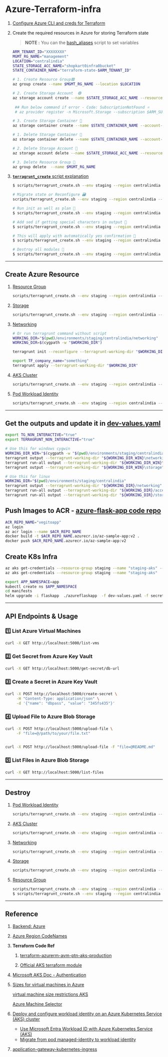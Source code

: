 # Azure-Terraform-infra

1. [Configure Azure CLI and creds for Terraform](./docs/01.1-Azure-Cred.md)

2. Create the required resources in Azure for storing Terraform state

    > **NOTE :** You can the [bash_aliases](./scripts/bash_aliases.sh) script to set variables

    ```bash
    ARM_TENANT_ID="XXXXXXXX"
    MGMT_RG_NAME="management"
    LOCATION="centralindia"
    STATE_STORAGE_ACC_NAME="shopkart0infra0bucket"
    STATE_CONTAINER_NAME="terraform-state-$ARM_TENANT_ID"

    # 1. Create Resource Group🟩
    az group create --name $MGMT_RG_NAME --location $LOCATION
 
    # 2. Create Storage Account  🟢
    az storage account create --name $STATE_STORAGE_ACC_NAME --resource-group $MGMT_RG_NAME --location $LOCATION --sku Standard_LRS --kind StorageV2
     
     ## Run below command if error - Code: SubscriptionNotFound ⭐
     # az provider register -n Microsoft.Storage --subscription $ARM_SUBSCRIPTION_ID

    # 3. Create Storage Container 🔰
    az storage container create --name $STATE_CONTAINER_NAME --account-name $STATE_STORAGE_ACC_NAME
    ```

    ```bash
    # 1. Delete Storage Container 🔴
    az storage container delete --name $STATE_CONTAINER_NAME --account-name $STATE_STORAGE_ACC_NAME

    # 2. Delete Storage Account 🔴
    az storage account delete --name $STATE_STORAGE_ACC_NAME --resource-group $MGMT_RG_NAME --yes

    # 3. Delete Resource Group 🔴
    az group delete  --name $MGMT_RG_NAME
    ```

2. [**`terragrunt_create`** script explanation](./docs/01.2-Terragrunt-run-script-expl.md)
    
    ```bash
    $ scripts/terragrunt_create.sh --env staging --region centralindia --module resource-group --plan
    
    # Migrate state or Reconfigure 🗃️
    scripts/terragrunt_create.sh --env staging --region centralindia --module resource-group --init-only -reconfigure

    # Run init as well as plan 🚧
    $ scripts/terragrunt_create.sh --env staging --region centralindia --module resource-group --plan --init
    
    # Add sed if getting special characters in output 🎨
    $ scripts/terragrunt_create.sh --env staging --region centralindia --module resource-group --plan | sed -r 's/\x1b\[[0-9;]*m//g'

    # This will apply with automatically yes confirmation 🎯
    $ scripts/terragrunt_create.sh --env staging --region centralindia --module networking -a  | sed -r 's/\x1b\[[0-9;]*m//g'

    # Destroy all modules 🔴
    $ scripts/terragrunt_create.sh --env staging --region centralindia --destroy --all

    ```

------------------------------------------------

## Create Azure Resource

1. [Resource Group](modules/resource-group/main.tf)
  
   ```bash
   scripts/terragrunt_create.sh --env staging --region centralindia --module resource-group --plan | sed -r 's/\x1b\[[0-9;]*m//g'
   ```
2. [Storage](modules/storage/main.tf)
   
   ```bash
   scripts/terragrunt_create.sh --env staging --region centralindia --module storage | sed -r 's/\x1b\[[0-9;]*m//g'
   ```

3. [Networking](environments/_env/vnet.hcl)
   
   ```bash
   # Or run terragrunt command without script
   WORKING_DIR="$(pwd)/environments/staging/centralindia/networking"
   WORKING_DIR=$(cygpath -w "$WORKING_DIR")

   terragrunt init --reconfigure --terragrunt-working-dir "$WORKING_DIR"

   export TF_company_name="something"
   terragrunt apply --terragrunt-working-dir "$WORKING_DIR"
   ```

4. [AKS Cluster](environments/_env/aks.hcl)

   ```bash
   scripts/terragrunt_create.sh --env staging --region centralindia --module aks | sed -r 's/\x1b\[[0-9;]*m//g'
   ```

5. [Pod Workload Identity](environments/_env/identity.hcl)

   ```bash
   scripts/terragrunt_create.sh --env staging --region centralindia --module access-control -p | sed -r 's/\x1b\[[0-9;]*m//g'
   ```
-------------------------------------------

## Get the outputs and update it in [dev-values.yaml](manifests/dev-values.yaml)

   ```bash
   export TG_NON_INTERACTIVE="true"
   export TERRAGRUNT_NON_INTERACTIVE="true"
   
   # Use this for windows cygwin
   WORKING_DIR_WIN="$(cygpath -w "$(pwd)/environments/staging/centralindia")" # Use this for Windows
   terragrunt output --terragrunt-working-dir "${WORKING_DIR_WIN}\networking"
   terragrunt run-all output --terragrunt-working-dir "${WORKING_DIR_WIN}\access-control"
   terragrunt output --terragrunt-working-dir "${WORKING_DIR_WIN}\storage"
   
   # Use this for linux
   WORKING_DIR="$(pwd)/environments/staging/centralindia"
   terragrunt output --terragrunt-working-dir "${WORKING_DIR}/networking"
   terragrunt run-all output --terragrunt-working-dir "${WORKING_DIR}/access-control"
   terragrunt run-all output --terragrunt-working-dir "${WORKING_DIR}/storage"
   ```

## Push Images to ACR - [azure-flask-app code repo](https://github.com/vegito11/Sample-Apps/tree/azure-flask-app)

```bash
ACR_REPO_NAME="vegitoapp"
az login
az acr login --name $ACR_REPO_NAME
docker build -t $ACR_REPO_NAME.azurecr.io/az-sample-app:v2 . 
docker push $ACR_REPO_NAME.azurecr.io/az-sample-app:v2
```

## Create K8s Infra

```bash
az aks get-credentials --resource-group staging --name "staging-aks" --admin
az aks get-credentials --resource-group staging --name "staging-aks"
```


```bash
export APP_NAMESPACE=app
kubectl create ns $APP_NAMESPACE
cd manifests
helm upgrade -i flaskapp  ./azureflaskapp  -f dev-values.yaml -f secret-values.yaml -n $APP_NAMESPACE
```

--------------------------------------------------------------

## API Endpoints & Usage

### 1️⃣ List Azure Virtual Machines

  ```sh
  curl -X GET http://localhost:5000/list-vms
  ```

### 2️⃣ Get Secret from Azure Key Vault

  ```sh
  curl -X GET http://localhost:5000/get-secret/db-url
  ```

### 3️⃣ Create a Secret in Azure Key Vault

  ```sh
  curl -X POST http://localhost:5000/create-secret \
       -H "Content-Type: application/json" \
       -d '{"name": "dbpass", "value": "345fs435"}'
  ```

### 4️⃣ Upload File to Azure Blob Storage

  ```sh
  curl -X POST http://localhost:5000/upload-file \
       -F "file=@/path/to/your/file.txt"

 
  curl -X POST http://localhost:5000/upload-file -F "file=@README.md"
  ```

### 5️⃣ List Files in Azure Blob Storage

  ```sh
  curl -X GET http://localhost:5000/list-files
  ```

-------------------------------------------------

## Destroy

1. [Pod Workload Identity](environments/_env/identity.hcl)

   ```bash
   scripts/terragrunt_create.sh --env staging --region centralindia --module access-control --destroy | sed -r 's/\x1b\[[0-9;]*m//g'
   ```

2. [AKS Cluster](environments/_env/aks.hcl)

   ```bash
   scripts/terragrunt_create.sh --env staging --region centralindia --module aks --destroy | sed -r 's/\x1b\[[0-9;]*m//g'
   ```

3. [Networking](environments/_env/vnet.hcl)
   
   ```bash
   scripts/terragrunt_create.sh --env staging --region centralindia --module networking --destroy -a | sed -r 's/\x1b\[[0-9;]*m//g'
   ```

4. [Storage](modules/storage/main.tf)
   
   ```bash
   scripts/terragrunt_create.sh --env staging --region centralindia --module storage --destroy | sed -r 's/\x1b\[[0-9;]*m//g'
   ```

5. [Resource Group](modules/resource-group/main.tf)
  
   ```bash
   scripts/terragrunt_create.sh --env staging --region centralindia --module resource-group --plan | sed -r 's/\x1b\[[0-9;]*m//g'
   $ scripts/terragrunt_create.sh --env staging --region centralindia --module resource-group --destroy --all
   ```

-------------------------------------------------

## Reference

1. [Backend: Azure](https://developer.hashicorp.com/terraform/language/backend/azurerm)

2. [Azure Region CodeNames](https://azuretracks.com/2021/04/current-azure-region-names-reference/)

3. **Terraform Code Ref**

    1. [terraform-azurerm-avm-ptn-aks-production](https://github.com/Azure/terraform-azurerm-avm-ptn-aks-production/blob/main/main.tf)

    2. [Official AKS terraform module](https://github.com/Azure/terraform-azurerm-aks/blob/main/examples/startup/main.tf)

4. [Microsoft AKS Doc - Authentication](https://learn.microsoft.com/en-us/azure/aks/enable-authentication-microsoft-entra-id#disable-local-accounts)

5. [Sizes for virtual machines in Azure](https://learn.microsoft.com/en-us/azure/virtual-machines/sizes/overview?tabs=breakdownseries%2Cgeneralsizelist%2Ccomputesizelist%2Cmemorysizelist%2Cstoragesizelist%2Cgpusizelist%2Cfpgasizelist%2Chpcsizelist)
   
   [virtual machine size restrictions AKS](https://learn.microsoft.com/en-us/azure/aks/quotas-skus-regions#supported-vm-sizes)

   [Azure Machine Selector](https://azure.microsoft.com/en-us/pricing/calculator/)

6. [Deploy and configure workload identity on an Azure Kubernetes Service (AKS) cluster](https://learn.microsoft.com/en-us/azure/aks/workload-identity-deploy-cluster)

    - [Use Microsoft Entra Workload ID with Azure Kubernetes Service (AKS)](https://learn.microsoft.com/en-us/azure/aks/workload-identity-overview?tabs=dotnet)
    - [Migrate from pod managed-identity to workload identity](https://learn.microsoft.com/en-us/azure/aks/workload-identity-migrate-from-pod-identity)
   
7. [application-gateway-kubernetes-ingress](https://github.com/Azure/application-gateway-kubernetes-ingress)
